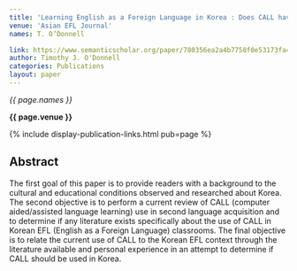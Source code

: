 ```yaml
---
title: 'Learning English as a Foreign Language in Korea : Does CALL have a place ?'
venue: 'Asian EFL Journal'
names: T. O’Donnell

link: https://www.semanticscholar.org/paper/780356ea2a4b7758f0e53173fa44357ab2ccb592
author: Timothy J. O'Donnell
categories: Publications
layout: paper
---
```


*{{ page.names }}*

**{{ page.venue }}**

{% include display-publication-links.html pub=page %}

## Abstract

The first goal of this paper is to provide readers with a background to the cultural and educational conditions observed and researched about Korea. The second objective is to perform a current review of CALL (computer aided/assisted language learning) use in second language acquisition and to determine if any literature exists specifically about the use of CALL in Korean EFL (English as a Foreign Language) classrooms. The final objective is to relate the current use of CALL to the Korean EFL context through the literature available and personal experience in an attempt to determine if CALL should be used in Korea.